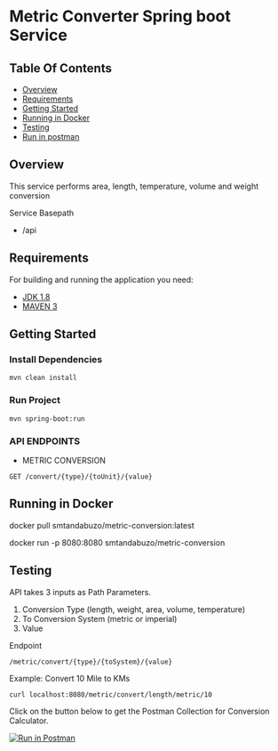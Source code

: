 # Metric Converter Spring boot Service

## Table Of Contents

- [Overview](#overview)
- [Requirements](#requirements)
- [Getting Started](#getting-started)
- [Running in Docker](#docker)
- [Testing](#testing)
- [Run in postman](#postman)
## Overview
This service performs area, length, temperature, volume and weight conversion

Service Basepath
- /api

## Requirements
For building and running the application you need:
- [JDK 1.8](http://www.oracle.com/technetwork/java/javase/downloads/jdk8-downloads-2133151.html)
- [MAVEN 3](https://maven.apache.org)

## Getting Started

### Install Dependencies
```shell
mvn clean install
```
### Run Project
```shell
mvn spring-boot:run 
```

### API ENDPOINTS

- METRIC CONVERSION

```http
GET /convert/{type}/{toUnit}/{value}
```

## Running in Docker
docker pull smtandabuzo/metric-conversion:latest

docker run -p 8080:8080 smtandabuzo/metric-conversion

## Testing

API takes 3 inputs as Path Parameters.
1. Conversion Type (length, weight, area, volume, temperature)
2. To Conversion System (metric or imperial)
3. Value

Endpoint
```
/metric/convert/{type}/{toSystem}/{value}
```

Example:
Convert 10 Mile to KMs
```
curl localhost:8080/metric/convert/length/metric/10
```

Click on the button below to get the Postman Collection for Conversion Calculator.

[![Run in Postman](https://run.pstmn.io/button.svg)](https://app.getpostman.com/run-collection/c162bdb0accbdddbf8d0)
